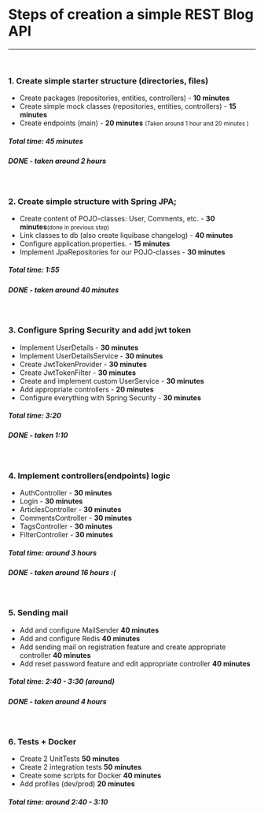 <h1> Steps of creation a simple REST Blog API</h1>
<hr>
<br>
<h3> 1. Create simple starter structure (directories, files)</h3>
<ul>
<li>Create packages (repositories, entities, controllers) - <strong>10 minutes</strong></li>
<li>Create simple mock classes (repositories, entities, controllers)  - <strong>15 minutes</strong></li>
<li>Create endpoints (main) - <strong>20 minutes</strong> <small>(Taken around 1 hour and 20 minutes )</small></li> 
</ul>    
<h5> Total time: 45 minutes</h5>
<h5> DONE - taken around 2 hours</h5>
<br>
<h3> 2. Create simple structure with Spring JPA;</h3>
<ul>
<li>Create content of POJO-classes: User, Comments, etc. - <strong>30 minutes</strong><small>(done in previous step)</small></li>
<li>Link classes to db (also create liquibase changelog) - <strong>40 minutes</strong></li>
<li>Configure application.properties. - <strong>15 minutes</strong></li>
<li>Implement JpaRepositories for our POJO-classes - <strong>30 minutes</strong></li>
</ul>    
<h5> Total time: 1:55</h5>
<h5>DONE - taken around 40 minutes</h5>
<br>
<h3> 3. Configure Spring Security and add jwt token </h3>
<ul>
<li>Implement UserDetails - <strong>30 minutes</strong></li>
<li>Implement UserDetailsService - <strong>30 minutes</strong></li>
<li>Create JwtTokenProvider - <strong>30 minutes</strong></li>
<li>Create JwtTokenFilter - <strong>30 minutes</strong></li>
<li>Create and implement custom UserService - <strong>30 minutes</strong></li>
<li>Add appropriate controllers - <strong>20 minutes</strong></li>
<li>Configure everything with Spring Security - <strong>30 minutes</strong></li>
</ul>    
<h5> Total time: 3:20</h5>
<h5> DONE - taken 1:10</h5>
<br>
<h3> 4. Implement controllers(endpoints) logic</h3>
<ul>
<li>AuthController - <strong>30 minutes</strong></li>
<li>Login - <strong>30 minutes</strong></li>
<li>ArticlesController - <strong>30 minutes</strong></li>
<li>CommentsController - <strong>30 minutes</strong></li>
<li>TagsController - <strong>30 minutes</strong></li>
<li>FilterController - <strong>30 minutes</strong></li>
</ul>    
<h5> Total time: around 3 hours</h5>
<h5> DONE - taken around 16 hours :(</h5>
<br>
<h3> 5. Sending mail</h3>
<ul>
<li>Add and configure MailSender <strong>40 minutes</strong></li>
<li>Add and configure Redis <strong>40 minutes</strong></li>
<li>Add sending mail on registration feature and create appropriate controller <strong>40 minutes</strong></li>
<li>Add reset password feature and edit appropriate controller <strong>40 minutes</strong></li>
</ul>    
<h5> Total time: 2:40 - 3:30 (around)</h5>
<h5> DONE - taken around 4 hours</h5>
<br>
<h3> 6. Tests + Docker</h3>
<ul>
<li>Create 2 UnitTests <strong>50 minutes</strong></li>
<li>Create 2 integration tests <strong>50 minutes</strong></li>
<li>Create some scripts for Docker <strong>40 minutes</strong></li>
<li>Add profiles (dev/prod) <strong>20 minutes</strong></li>
</ul>    
<h5> Total time: around 2:40 - 3:10</h5>